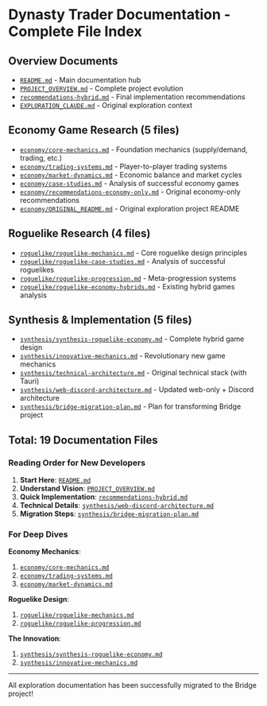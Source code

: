 # Dynasty Trader Documentation - Complete File Index

## Overview Documents
- [`README.md`](README.md) - Main documentation hub
- [`PROJECT_OVERVIEW.md`](PROJECT_OVERVIEW.md) - Complete project evolution
- [`recommendations-hybrid.md`](recommendations-hybrid.md) - Final implementation recommendations
- [`EXPLORATION_CLAUDE.md`](EXPLORATION_CLAUDE.md) - Original exploration context

## Economy Game Research (5 files)
- [`economy/core-mechanics.md`](economy/core-mechanics.md) - Foundation mechanics (supply/demand, trading, etc.)
- [`economy/trading-systems.md`](economy/trading-systems.md) - Player-to-player trading systems
- [`economy/market-dynamics.md`](economy/market-dynamics.md) - Economic balance and market cycles
- [`economy/case-studies.md`](economy/case-studies.md) - Analysis of successful economy games
- [`economy/recommendations-economy-only.md`](economy/recommendations-economy-only.md) - Original economy-only recommendations
- [`economy/ORIGINAL_README.md`](economy/ORIGINAL_README.md) - Original exploration project README

## Roguelike Research (4 files)
- [`roguelike/roguelike-mechanics.md`](roguelike/roguelike-mechanics.md) - Core roguelike design principles
- [`roguelike/roguelike-case-studies.md`](roguelike/roguelike-case-studies.md) - Analysis of successful roguelikes
- [`roguelike/roguelike-progression.md`](roguelike/roguelike-progression.md) - Meta-progression systems
- [`roguelike/roguelike-economy-hybrids.md`](roguelike/roguelike-economy-hybrids.md) - Existing hybrid games analysis

## Synthesis & Implementation (5 files)
- [`synthesis/synthesis-roguelike-economy.md`](synthesis/synthesis-roguelike-economy.md) - Complete hybrid game design
- [`synthesis/innovative-mechanics.md`](synthesis/innovative-mechanics.md) - Revolutionary new game mechanics
- [`synthesis/technical-architecture.md`](synthesis/technical-architecture.md) - Original technical stack (with Tauri)
- [`synthesis/web-discord-architecture.md`](synthesis/web-discord-architecture.md) - Updated web-only + Discord architecture
- [`synthesis/bridge-migration-plan.md`](synthesis/bridge-migration-plan.md) - Plan for transforming Bridge project

## Total: 19 Documentation Files

### Reading Order for New Developers

1. **Start Here**: [`README.md`](README.md)
2. **Understand Vision**: [`PROJECT_OVERVIEW.md`](PROJECT_OVERVIEW.md)
3. **Quick Implementation**: [`recommendations-hybrid.md`](recommendations-hybrid.md)
4. **Technical Details**: [`synthesis/web-discord-architecture.md`](synthesis/web-discord-architecture.md)
5. **Migration Steps**: [`synthesis/bridge-migration-plan.md`](synthesis/bridge-migration-plan.md)

### For Deep Dives

**Economy Mechanics**:
1. [`economy/core-mechanics.md`](economy/core-mechanics.md)
2. [`economy/trading-systems.md`](economy/trading-systems.md)
3. [`economy/market-dynamics.md`](economy/market-dynamics.md)

**Roguelike Design**:
1. [`roguelike/roguelike-mechanics.md`](roguelike/roguelike-mechanics.md)
2. [`roguelike/roguelike-progression.md`](roguelike/roguelike-progression.md)

**The Innovation**:
1. [`synthesis/synthesis-roguelike-economy.md`](synthesis/synthesis-roguelike-economy.md)
2. [`synthesis/innovative-mechanics.md`](synthesis/innovative-mechanics.md)

---

All exploration documentation has been successfully migrated to the Bridge project!